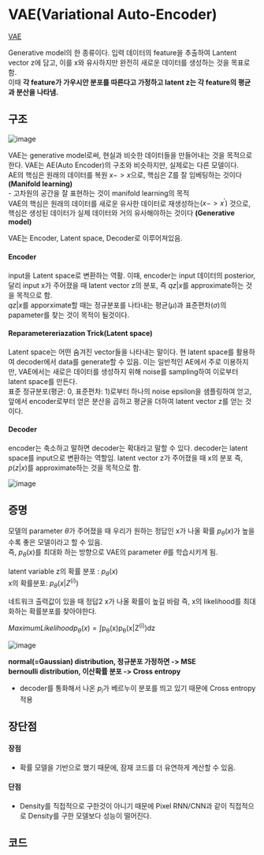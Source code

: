 # VAE(Variational Auto-Encoder) 
[VAE](https://arxiv.org/abs/1312.6114 "VAE")


Generative model의 한 종류이다. 입력 데이터의 feature을 추출하여 Lantent vector z에 담고, 이를 x와 유사하지만 완전히 새로운 데이터를 생성하는 것을 목표로함. \
이때 **각 feature가 가우시안 분포를 따른다고 가정하고 latent z는 각 feature의 평균과 분산을 나타냄.**






## 구조
![image](https://img1.daumcdn.net/thumb/R1280x0/?scode=mtistory2&fname=https%3A%2F%2Fblog.kakaocdn.net%2Fdn%2Fb30Uzl%2FbtrxY4wKngj%2FSucVwitDrRtQvi1xTHdrR0%2Fimg.png)

VAE는 generative model로써, 현실과 비슷한 데이터들을 만들어내는 것을 목적으로 한다. VAE는 AE(Auto Encoder)의 구조와 비슷하지만, 실제로는 다른 모델이다.\
AE의 핵심은 원래의 데이터를 복원 $x -> x$으로, 핵심은 Z를 잘 임베팅하는 것이다 **(Manifold learning)**\
	- 고차원의 공간을 잘 표현하는 것이 manifold learning의 목적\
VAE의 핵심은 원래의 데이터를 새로운 유사한 데이터로 재생성하는$(x->x^{'})$ 것으로, 핵심은 생성된 데이터가 실제 데이터와 거의 유사해야하는 것이다 **(Generative model)**

VAE는 Encoder, Latent space, Decoder로 이루어져있음.

#### Encoder
input을 Latent space로 변환하는 역활. 이때, encoder는 input 데이터의 posterior, 달리 input x가 주어졌을 때 latent vector z의 분포, 즉 $q{z|x}$를 approximate하는 것을 목적으로 함.\
$q{z|x}$를 apporximate할 때는 정규분포를 나타내는 평균($\mu$)과 표준편차($\sigma$)의 papameter를 찾는 것이 목적이 될것이다. 
#### Reparametereriazation Trick(Latent space)
Latent space는 어떤 숨겨진 vector들을 나타내는 말이다. 현 latent space를 활용하여 decoder에서 data를 generate할 수 있음. 이는 일반적인 AE에서 주로 이용하지만, VAE에서는 새로은 데이터를 생성하지 위해 noise를 sampling하여 이로부터 latent space를 만든다.\
표준 정규분포(평균: 0, 표준편차: 1)로부터 하나의 noise epsilon을 샘플링하여 얻고, 앞에서 encoder로부터 얻은 분산을 곱하고 평균을 더하여 latent vector z를 얻는 것이다. 
#### Decoder
encoder는 축소하고 말하면 decoder는 확대라고 말할 수 있다. decoder는 latent space를 input으로 변환하는 역할임. latent vector z가 주어졌을 때 x의 분포 즉, $p(z|x)$를 approximate하는 것을 목적으로 함.

![image](https://img1.daumcdn.net/thumb/R1280x0/?scode=mtistory2&fname=https%3A%2F%2Fblog.kakaocdn.net%2Fdn%2F3CW87%2Fbtq1BxbtMnj%2FFGaJRtOtCAKanYDEOBWj0k%2Fimg.png)

## 증명

모델의 parameter $\theta$가 주어졌을 때 우리가 원하는 정답인 x가 나올 확률 $p_{\theta}(x)$가 높을 수록 좋은 모델이라고 할 수 있음.\
즉, $p_{\theta}(x)$를 최대화 하는 방향으로 VAE의 parameter $\theta$를 학습시키게 됨.\
\
latent variable z의 확률 분포 : $p_{\theta}(x)$\
x의 확률분포: $p_{\theta}(x|Z^{(i)})$

네트워크 출력값이 있을 때 정답2 x가 나올 확률이 높길 바람 즉, x의 likelihood를 최대화하는 확률분포를 찾아야한다.

$Maximum Likelihood p_{\theta}(x) =  \int\limits\mathrm{p_{\theta}(x)}\mathrm{p_{\theta}(x|Z^{(i)})}\mathrm{dz}$

![image](https://wikidocs.net/images/page/146378/222.png)


**normal(=Gaussian)  distribution, 정규분포 가정하면 -> MSE** \
**bernoulli distribution, 이산확률 분포 -> Cross entropy**
- decoder를 통화해서 나온 $p_i$가 베르누이 분포를 띄고 있기 때문에 Cross entropy 적용
## 장단점
#### 장점
- 확률 모델을 기반으로 했기 때문에, 잠재 코드를 더 유연하게 계산할 수 있음.
#### 단점
- Density를 직접적으로 구한것이 아니기 때문에 Pixel RNN/CNN과 같이 직접적으로 Density를 구한 모델보다 성능이 떨어진다. 

## 코드
